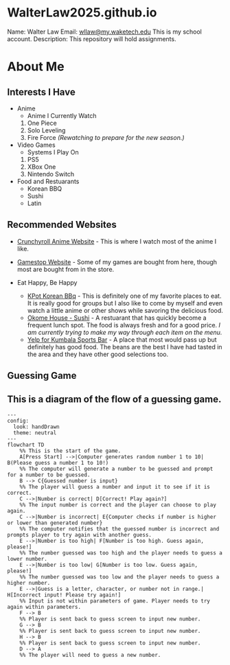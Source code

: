# WalterLaw2025.github.io
Name: Walter Law
Email: wllaw@my.waketech.edu
This is my school account.
Description: This repository will hold assignments.
# About Me
## Interests I Have
* Anime
     * Anime I Currently Watch
  1. One Piece
  2. Solo Leveling
  3. Fire Force *(Rewatching to prepare for the new season.)*
* Video Games
     * Systems I Play On
  1. PS5
  2. XBox One
  3. Nintendo Switch
* Food and Restuarants
     * Korean BBQ
     * Sushi
     * Latin

## Recommended Websites
* [Crunchyroll Anime Website](https://www.crunchyroll.com/) - This is where I watch most of the anime I like.

* [Gamestop Website](https://www.gamestop.com/) - Some of my games are bought from here, though most are bought from in the store.
* Eat Happy, Be Happy
     * [KPot Korean BBq](https://thekpot.com/) - This is definitely one of my favorite places to eat. It is really good for groups but I also like to come by myself and even watch a little anime or other shows while savoring the delicious food.
     * [Okome House - Sushi](https://www.okomehouse.com/) - A restuarant that has quickly become a frequent lunch spot. The food is always fresh and for a good price. *I am currently trying to make my way through each item on the menu.*
     * [Yelp for Kumbala Sports Bar](https://www.yelp.com/biz/kumbala-bar-and-grill-raleigh) - A place that most would pass up but definitely has good food. The beans are the best I have had tasted in the area and they have other good selections too.


## Guessing Game
## This is a diagram of the flow of a guessing game.

```mermaid
---
config:
  look: handDrawn
  theme: neutral
---
flowchart TD
    %% This is the start of the game.
    A[Press Start] -->|Computer generates random number 1 to 10| B(Please guess a number 1 to 10!)
    %% The computer will generate a number to be guessed and prompt for a number to be guessed.
    B --> C{Guessed number is input}
    %% The player will guess a number and input it to see if it is correct.
    C -->|Number is correct| D[Correct! Play again?]
    %% The input number is correct and the player can choose to play again.
    C -->|Number is incorrect| E{Computer checks if number is higher or lower than generated number}
    %% The computer notifies that the guessed number is incorrect and prompts player to try again with another guess. 
    E -->|Number is too high| F[Number is too high. Guess again, please!]
    %% The number guessed was too high and the player needs to guess a lower number.
    E -->|Number is too low| G[Number is too low. Guess again, please!]
    %% The number guessed was too low and the player needs to guess a higher number.
    E -->|Guess is a letter, character, or number not in range.| H[Incorrect input! Please try again!]
    %% Input is not within parameters of game. Player needs to try again within parameters.
    F --> B 
    %% Player is sent back to guess screen to input new number.
    G --> B 
    %% Player is sent back to guess screen to input new number.
    H --> B 
    %% Player is sent back to guess screen to input new number.
    D --> A
    %% The player will need to guess a new number.
```    
